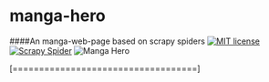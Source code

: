 # manga-hero
####An manga-web-page based on  scrapy spiders
[![MIT license](https://img.shields.io/badge/license-MIT-green "MIT license")](./LICENSE.md "MIT license") [![Scrapy Spider](https://img.shields.io/badge/-scrapy-3A9E9E "Scrapy Spider")](https://scrapy.org/ "scrapy spider") ![Manga Hero](https://img.shields.io/static/v1?label=Web%20site&message=manga-hero&color=3A9E9F "Manga Hero")

[===================================]
